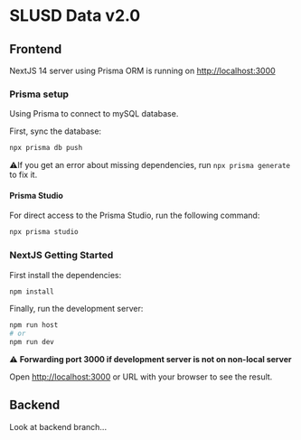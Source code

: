 # SLUSD Data v2.0

## Frontend

NextJS 14 server using Prisma ORM is running on [http://localhost:3000](http://localhost:3000)

### Prisma  setup

Using Prisma to connect to mySQL database.

First, sync the database:

```bash
npx prisma db push
```

:warning:If you get an error about missing dependencies, run `npx prisma generate` to fix it.

#### Prisma Studio

For direct access to the Prisma Studio, run the following command:

```bash
npx prisma studio
```

### NextJS Getting Started

First install the dependencies:

```bash
npm install
```

Finally, run the development server:

```bash
npm run host
# or
npm run dev
```

:warning: **Forwarding port 3000 if development server is not on non-local server**

Open [http://localhost:3000](http://localhost:3000) or URL with your browser to see the result.

## Backend

Look at backend branch...
